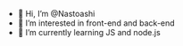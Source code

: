 - 👋 Hi, I’m @Nastoashi
- 👀 I’m interested in front-end and back-end 
- 🌱 I’m currently learning JS and node.js

<!---
Nastoashi/Nastoashi is a ✨ special ✨ repository because its `README.md` (this file) appears on your GitHub profile.
You can click the Preview link to take a look at your changes.
--->
